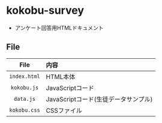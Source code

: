 # kokobu-survey

- アンケート回答用HTMLドキュメント

## File

| File         | 内容                                 |
| :----------: | :----------------------------------- |
| `index.html` | HTML本体                             |
| `kokobu.js`  | JavaScriptコード                     |
| `data.js`    | JavaScriptコード(生徒データサンプル) |
| `kokobu.css` | CSSファイル                          |

